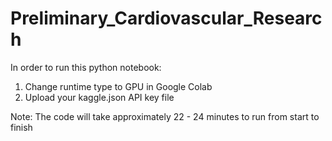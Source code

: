 # Preliminary_Cardiovascular_Research

In order to run this python notebook:

1. Change runtime type to GPU in Google Colab
2. Upload your kaggle.json API key file

Note: The code will take approximately 22 - 24 minutes to run from start to finish
